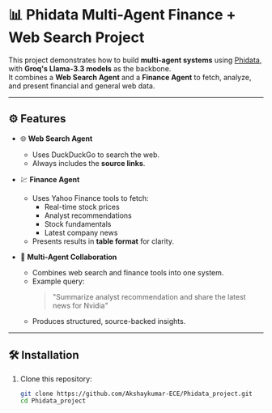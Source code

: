 # 📊 Phidata Multi-Agent Finance + Web Search Project

This project demonstrates how to build **multi-agent systems** using [Phidata](https://github.com/phidatahq/phidata), with **Groq's Llama-3.3 models** as the backbone.  
It combines a **Web Search Agent** and a **Finance Agent** to fetch, analyze, and present financial and general web data.

---

## ⚙️ Features

- 🌐 **Web Search Agent**  
  - Uses DuckDuckGo to search the web.  
  - Always includes the **source links**.  

- 💹 **Finance Agent**  
  - Uses Yahoo Finance tools to fetch:  
    - Real-time stock prices  
    - Analyst recommendations  
    - Stock fundamentals  
    - Latest company news  
  - Presents results in **table format** for clarity.  

- 🤝 **Multi-Agent Collaboration**  
  - Combines web search and finance tools into one system.  
  - Example query:  
    > "Summarize analyst recommendation and share the latest news for Nvidia"  
  - Produces structured, source-backed insights.

---

## 🛠️ Installation

1. Clone this repository:
   ```bash
   git clone https://github.com/Akshaykumar-ECE/Phidata_project.git
   cd Phidata_project

